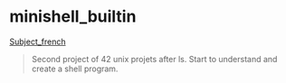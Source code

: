# minishell_builtin

[Subject_french](subject_minishell.fr.pdf)

> Second project of 42 unix projets after ls.
> Start to understand and create a shell program.
